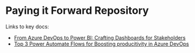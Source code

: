 # Paying it Forward Repository

Links to key docs:

- [From Azure DevOps to Power BI: Crafting Dashboards for Stakeholders](/docs/craftingdashboards.md)
- [Top 3 Power Automate Flows for Boosting producitivity in Azure DevOps](/docs/top3flows.md)


